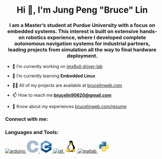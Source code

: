 <h1 align="center">Hi 👋, I'm Jung Peng "Bruce" Lin</h1>
<h3 align="center">I am a Master’s student at Purdue University with a focus on embedded systems. This interest is built on extensive hands-on robotics experience, where I developed complete autonomous navigation systems for industrial partners, leading projects from simulation all the way to final hardware deployment.</h3>

- 🔭 I’m currently working on [imx6ull-driver-lab](https://github.com/BruceLin90620/imx6ull-driver-lab.git)

- 🌱 I’m currently learning **Embedded Linux**

- 👨‍💻 All of my projects are available at [brucelinweb.com](brucelinweb.com)

- 📫 How to reach me **brucelin90620@gmail.com**

- 📄 Know about my experiences [brucelinweb.com/resume](brucelinweb.com/resume)

<h3 align="left">Connect with me:</h3>
<p align="left">
</p>

<h3 align="left">Languages and Tools:</h3>
<p align="left"> <a href="https://www.arduino.cc/" target="_blank" rel="noreferrer"> <img src="https://cdn.worldvectorlogo.com/logos/arduino-1.svg" alt="arduino" width="40" height="40"/> </a> <a href="https://www.cprogramming.com/" target="_blank" rel="noreferrer"> <img src="https://raw.githubusercontent.com/devicons/devicon/master/icons/c/c-original.svg" alt="c" width="40" height="40"/> </a> <a href="https://www.w3schools.com/cpp/" target="_blank" rel="noreferrer"> <img src="https://raw.githubusercontent.com/devicons/devicon/master/icons/cplusplus/cplusplus-original.svg" alt="cplusplus" width="40" height="40"/> </a> <a href="https://git-scm.com/" target="_blank" rel="noreferrer"> <img src="https://www.vectorlogo.zone/logos/git-scm/git-scm-icon.svg" alt="git" width="40" height="40"/> </a> <a href="https://www.linux.org/" target="_blank" rel="noreferrer"> <img src="https://raw.githubusercontent.com/devicons/devicon/master/icons/linux/linux-original.svg" alt="linux" width="40" height="40"/> </a> <a href="https://www.mathworks.com/" target="_blank" rel="noreferrer"> <img src="https://upload.wikimedia.org/wikipedia/commons/2/21/Matlab_Logo.png" alt="matlab" width="40" height="40"/> </a> <a href="https://www.python.org" target="_blank" rel="noreferrer"> <img src="https://raw.githubusercontent.com/devicons/devicon/master/icons/python/python-original.svg" alt="python" width="40" height="40"/> </a> </p>
